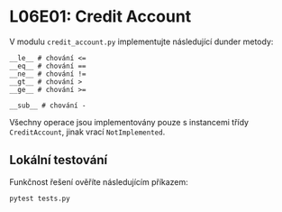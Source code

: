 # L06E01: Credit Account
V modulu `credit_account.py` implementujte následující dunder metody:

```
__le__ # chování <=
__eq__ # chování ==
__ne__ # chování !=
__gt__ # chování >
__ge__ # chování >=

__sub__ # chování -
```

Všechny operace jsou implementovány pouze s instancemi třídy `CreditAccount`, jinak vrací `NotImplemented`.

## Lokální testování
Funkčnost řešení ověříte následujícím příkazem:

```bash
pytest tests.py
```